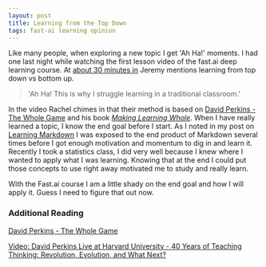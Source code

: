 ```yaml
---
layout: post
title: Learning from the Top Down
tags: fast-ai learning opinion
---
```


Like many people, when exploring a new topic I get 'Ah Ha!' moments. I had one last night while watching the first lesson video of the fast.ai deep learning course. At [about 30 minutes in](https://youtu.be/IPBSB1HLNLo?t=31m3s "YouTube - Fast.ai Lesson 1: Deep Learning 2018 31:03") Jeremy mentions learning from top down vs bottom up. 

> 'Ah Ha! This is why I struggle learning in a traditional classroom.'

In the video Rachel chimes in that their method is based on [David Perkins - The Whole Game](https://www.thepositiveencourager.global/david-perkins-making-learning-whole/ "Positive Encourager - Making Learning Whole") and his book _[Making Learning Whole](https://www.amazon.com/Making-Learning-Whole-Principles-Transform/dp/0470633719 "Amazon.com - Making Learning Whole by David Perkins")_. When I have really learned a topic, I know the end goal before I start. As I noted in my post on [Learning Markdown](/2018-1-17-learning-markdown) I was exposed to the end product of Markdown several times before I got enough motivation and momentum to dig in and learn it. Recently I took a statistics class, I did very well because I knew where I wanted to apply what I was learning. Knowing that at the end I could put those concepts to use right away motivated me to study and really learn. 

With the Fast.ai course I am a little shady on the end goal and how I will apply it. Guess I need to figure that out now.

### Additional Reading

[David Perkins - The Whole Game](https://www.thepositiveencourager.global/david-perkins-making-learning-whole/ "Positive Encourager - Making Learning Whole")

[Video: David Perkins Live at Harvard University - 40 Years of Teaching Thinking: Revolution, Evolution, and What Next?](https://youtu.be/-nmt1atA6ag "YouTube - David Perkins Lecture: 40 Years of Teaching Thinking: Revolution, Evolution, and What Next?")
